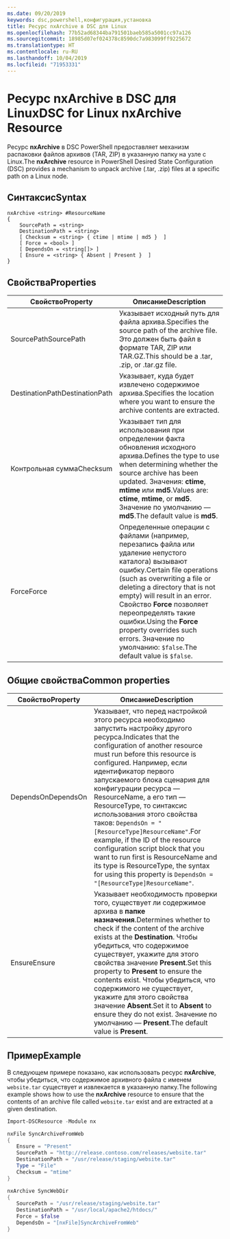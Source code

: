 ```yaml
---
ms.date: 09/20/2019
keywords: dsc,powershell,конфигурация,установка
title: Ресурс nxArchive в DSC для Linux
ms.openlocfilehash: 77b52ad68344ba791501baeb585a5001cc97a126
ms.sourcegitcommit: 18985d07ef024378c8590dc7a983099ff9225672
ms.translationtype: HT
ms.contentlocale: ru-RU
ms.lasthandoff: 10/04/2019
ms.locfileid: "71953331"
---
```

# <a name="dsc-for-linux-nxarchive-resource"></a><span data-ttu-id="1a249-103">Ресурс nxArchive в DSC для Linux</span><span class="sxs-lookup"><span data-stu-id="1a249-103">DSC for Linux nxArchive Resource</span></span>

<span data-ttu-id="1a249-104">Ресурс **nxArchive** в DSC PowerShell предоставляет механизм распаковки файлов архивов (TAR, ZIP) в указанную папку на узле с Linux.</span><span class="sxs-lookup"><span data-stu-id="1a249-104">The **nxArchive** resource in PowerShell Desired State Configuration (DSC) provides a mechanism to unpack archive (.tar, .zip) files at a specific path on a Linux node.</span></span>

## <a name="syntax"></a><span data-ttu-id="1a249-105">Синтаксис</span><span class="sxs-lookup"><span data-stu-id="1a249-105">Syntax</span></span>

```Syntax
nxArchive <string> #ResourceName
{
    SourcePath = <string>
    DestinationPath = <string>
    [ Checksum = <string> { ctime | mtime | md5 }  ]
    [ Force = <bool> ]
    [ DependsOn = <string[]> ]
    [ Ensure = <string> { Absent | Present }  ]
}
```

## <a name="properties"></a><span data-ttu-id="1a249-106">Свойства</span><span class="sxs-lookup"><span data-stu-id="1a249-106">Properties</span></span>

|<span data-ttu-id="1a249-107">Свойство</span><span class="sxs-lookup"><span data-stu-id="1a249-107">Property</span></span> |<span data-ttu-id="1a249-108">Описание</span><span class="sxs-lookup"><span data-stu-id="1a249-108">Description</span></span> |
|---|---|
|<span data-ttu-id="1a249-109">SourcePath</span><span class="sxs-lookup"><span data-stu-id="1a249-109">SourcePath</span></span> |<span data-ttu-id="1a249-110">Указывает исходный путь для файла архива.</span><span class="sxs-lookup"><span data-stu-id="1a249-110">Specifies the source path of the archive file.</span></span> <span data-ttu-id="1a249-111">Это должен быть файл в формате TAR, ZIP или TAR.GZ.</span><span class="sxs-lookup"><span data-stu-id="1a249-111">This should be a .tar, .zip, or .tar.gz file.</span></span> |
|<span data-ttu-id="1a249-112">DestinationPath</span><span class="sxs-lookup"><span data-stu-id="1a249-112">DestinationPath</span></span> |<span data-ttu-id="1a249-113">Указывает, куда будет извлечено содержимое архива.</span><span class="sxs-lookup"><span data-stu-id="1a249-113">Specifies the location where you want to ensure the archive contents are extracted.</span></span> |
|<span data-ttu-id="1a249-114">Контрольная сумма</span><span class="sxs-lookup"><span data-stu-id="1a249-114">Checksum</span></span> |<span data-ttu-id="1a249-115">Указывает тип для использования при определении факта обновления исходного архива.</span><span class="sxs-lookup"><span data-stu-id="1a249-115">Defines the type to use when determining whether the source archive has been updated.</span></span> <span data-ttu-id="1a249-116">Значения: **ctime**, **mtime** или **md5**.</span><span class="sxs-lookup"><span data-stu-id="1a249-116">Values are: **ctime**, **mtime**, or **md5**.</span></span> <span data-ttu-id="1a249-117">Значение по умолчанию — **md5**.</span><span class="sxs-lookup"><span data-stu-id="1a249-117">The default value is **md5**.</span></span> |
|<span data-ttu-id="1a249-118">Force</span><span class="sxs-lookup"><span data-stu-id="1a249-118">Force</span></span> |<span data-ttu-id="1a249-119">Определенные операции с файлами (например, перезапись файла или удаление непустого каталога) вызывают ошибку.</span><span class="sxs-lookup"><span data-stu-id="1a249-119">Certain file operations (such as overwriting a file or deleting a directory that is not empty) will result in an error.</span></span> <span data-ttu-id="1a249-120">Свойство **Force** позволяет переопределять такие ошибки.</span><span class="sxs-lookup"><span data-stu-id="1a249-120">Using the **Force** property overrides such errors.</span></span> <span data-ttu-id="1a249-121">Значение по умолчанию: `$false`.</span><span class="sxs-lookup"><span data-stu-id="1a249-121">The default value is `$false`.</span></span> |

## <a name="common-properties"></a><span data-ttu-id="1a249-122">Общие свойства</span><span class="sxs-lookup"><span data-stu-id="1a249-122">Common properties</span></span>

|<span data-ttu-id="1a249-123">Свойство</span><span class="sxs-lookup"><span data-stu-id="1a249-123">Property</span></span> |<span data-ttu-id="1a249-124">Описание</span><span class="sxs-lookup"><span data-stu-id="1a249-124">Description</span></span> |
|---|---|
|<span data-ttu-id="1a249-125">DependsOn</span><span class="sxs-lookup"><span data-stu-id="1a249-125">DependsOn</span></span> |<span data-ttu-id="1a249-126">Указывает, что перед настройкой этого ресурса необходимо запустить настройку другого ресурса.</span><span class="sxs-lookup"><span data-stu-id="1a249-126">Indicates that the configuration of another resource must run before this resource is configured.</span></span> <span data-ttu-id="1a249-127">Например, если идентификатор первого запускаемого блока сценария для конфигурации ресурса — ResourceName, а его тип — ResourceType, то синтаксис использования этого свойства таков: `DependsOn = "[ResourceType]ResourceName"`.</span><span class="sxs-lookup"><span data-stu-id="1a249-127">For example, if the ID of the resource configuration script block that you want to run first is ResourceName and its type is ResourceType, the syntax for using this property is `DependsOn = "[ResourceType]ResourceName"`.</span></span> |
|<span data-ttu-id="1a249-128">Ensure</span><span class="sxs-lookup"><span data-stu-id="1a249-128">Ensure</span></span> |<span data-ttu-id="1a249-129">Указывает необходимость проверки того, существует ли содержимое архива в **папке назначения**.</span><span class="sxs-lookup"><span data-stu-id="1a249-129">Determines whether to check if the content of the archive exists at the **Destination**.</span></span> <span data-ttu-id="1a249-130">Чтобы убедиться, что содержимое существует, укажите для этого свойства значение **Present**.</span><span class="sxs-lookup"><span data-stu-id="1a249-130">Set this property to **Present** to ensure the contents exist.</span></span> <span data-ttu-id="1a249-131">Чтобы убедиться, что содержимого не существует, укажите для этого свойства значение **Absent**.</span><span class="sxs-lookup"><span data-stu-id="1a249-131">Set it to **Absent** to ensure they do not exist.</span></span> <span data-ttu-id="1a249-132">Значение по умолчанию — **Present**.</span><span class="sxs-lookup"><span data-stu-id="1a249-132">The default value is **Present**.</span></span> |

## <a name="example"></a><span data-ttu-id="1a249-133">Пример</span><span class="sxs-lookup"><span data-stu-id="1a249-133">Example</span></span>

<span data-ttu-id="1a249-134">В следующем примере показано, как использовать ресурс **nxArchive**, чтобы убедиться, что содержимое архивного файла с именем `website.tar` существует и извлекается в указанную папку.</span><span class="sxs-lookup"><span data-stu-id="1a249-134">The following example shows how to use the **nxArchive** resource to ensure that the contents of an archive file called `website.tar` exist and are extracted at a given destination.</span></span>

```powershell
Import-DSCResource -Module nx

nxFile SyncArchiveFromWeb
{
   Ensure = "Present"
   SourcePath = "http://release.contoso.com/releases/website.tar"
   DestinationPath = "/usr/release/staging/website.tar"
   Type = "File"
   Checksum = "mtime"
}

nxArchive SyncWebDir
{
   SourcePath = "/usr/release/staging/website.tar"
   DestinationPath = "/usr/local/apache2/htdocs/"
   Force = $false
   DependsOn = "[nxFile]SyncArchiveFromWeb"
}
```